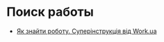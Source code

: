# Поиск работы

- [Як знайти роботу. Суперінструкція від Work.ua](https://www.work.ua/jobseeker/resources/)
